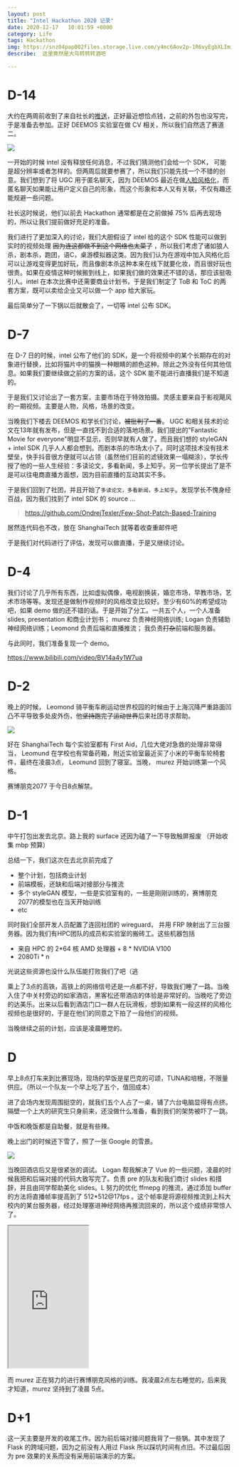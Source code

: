 ```yaml
---
layout: post
title: "Intel Hackathon 2020 记录"
date: 2020-12-17   10:01:59 +0800
category: Life
tags: Hackathon 
img: https://snz04pap002files.storage.live.com/y4mc6Aov2p-1R6vyEgbXLImii73JwqlZo0kxTQPHnN4xWmXuFHnjNlJ2sdAXRTJU8f7T4FA2HkN1KJm-vJRB_pjBmyyB-OJnIv8s1YchRRxUpqZIANBoZtN6QrIUF_ZgmjnDJ0EA3xnp4UeSdivAQpFceuHEBKyxRFsxdFaZD-w6iuxD4Eh9R3X-1g8ACuGndN2?width=1024&height=768&cropmode=none
describe:  这里竟然是大鸟转转转酒吧

---
```


# D-14

大约在两周前收到了来自社长的[推送](https://growthx.mysxl.cn/blog/2020-intel-open-innovation-hackathon)，正好最近想恰点钱，之前的外包也没写完，于是准备去参加。正好 DEEMOS 实验室在做 CV 相关，所以我们自然选了赛道二。

![](https://snz04pap002files.storage.live.com/y4mtcABB9kMXECRJ_GAdeJZK_1CVJSkz3GHQ_swor95mB9ylzSIfpd-dkzCOJgzzAVxobUKY3DbPfDcSE3DvV-ThXLPCUvKolzJdBwD-h3ePzC4Yikt_5ESrpIdQmzqDtyGc--p2dRoP5wfzdArdeXg2RMtiICu3k2FzouF3IhRQWBQ5icNXpUD1X6VliEOb6cz?width=1080&height=708&cropmode=none)

一开始的时候 intel 没有释放任何消息，不过我们猜测他们会给一个 SDK， 可能是超分辨率或者怎样的。但两周后就要参赛了，所以我们只能先找一个不错的创意。我们想到了将 UGC 用于匿名聊天，因为 DEEMOS 最近在做[人脸风格化](https://anome.geekpie.club)，而匿名聊天如果能让用户定义自己的形象，而这个形象和本人又有关联，不仅有趣还能规避一些问题。

社长这时候说，他们以前去 Hackathon 通常都是在之前做掉 75% 后再去现场的，所以让我们提前做好充足的准备。

我们进行了更加深入的讨论，我们大胆假设了 intel 给的这个 SDK 性能可以做到实时的视频处理 <del>因为连这都做不到这个网络也太菜了</del> ，所以我们考虑了诸如狼人杀，剧本杀，跑团，语C，桌游模拟器这类。因为我们认为在游戏中加入风格化后可以让游戏变得更加好玩，而且像剧本杀这种本来在线下就要化妆，而且很好玩也很贵。如果在疫情这种时候搬到线上，如果我们做的效果还不错的话，那应该挺吸引人。intel 在本次比赛中还需要商业计划书，于是我们制定了 ToB 和 ToC 的两套方案，既可以卖给企业又可以做一个 app 给大家玩。

最后简单分了一下锅以后就散会了，一切等 intel 公布 SDK。

# D-7

在 D-7 日的时候，intel 公布了他们的 SDK，是一个将视频中的某个长期存在的对象进行替换，比如将猫片中的猫换一种眼睛的颜色这种。除此之外没有任何其他信息。如果我们要继续做之前的方案的话，这个 SDK 能不能进行直播我们是不知道的。

于是我们又讨论出了一套方案，主要市场在于特效拍摄。灵感主要来自于影视飓风的一期视频。主要是人物，风格，场景的改变。

当晚我们下楼去 DEEMOS 和学长们讨论，<del>被批判了一番</del>。 UGC 和相关技术的论文在13年就有发布，但是一直找不到合适的落地场景。我们提出的"Fantastic Movie for everyone"明显不显示，否则早就有人做了。而且我们想的 styleGAN + intel SDK 几乎人人都会想到。而剧本杀的市场太小了。同时这项技术没有技术壁垒，快手抖音很方便就可以占领（虽然他们目前的滤镜效果一塌糊涂），学长传授了他的一些人生经验：多读论文，多看新闻，多上知乎。另一位学长提出了是不是可以往电商直播方面想，因为目前直播的互动其实不多。

于是我们回到了社团，并且开始了`多读论文，多看新闻，多上知乎`。发现学长不愧身经百战，因为我们找到了 intel SDK 的 source ...

> https://github.com/OndrejTexler/Few-Shot-Patch-Based-Training

居然连代码也不改，放在 ShanghaiTech 就等着收查重邮件吧

于是我们对代码进行了评估，发现可以做直播，于是又继续讨论。

# D-4

我们讨论了几乎所有东西，比如虚拟偶像，电视剧换装，婚恋市场，早教市场，艺术市场等等。发现还是做制作视频时的风格改变比较好。至少有60%的希望成功吧，如果 demo 做的还不错的话。于是开始了分工。一共五个人，一个人准备slides, presentation 和商业计划书； murez 负责神经网络训练; Logan 负责辅助神经网络训练；Leomond 负责后端和直播推流； 我负责<del>打杂</del>前端和服务器。

与此同时，我们准备复现一个 demo。

https://www.bilibili.com/video/BV14a4y1W7ua



# D-2

晚上的时候， Leomond 骑平衡车刷运动世界校园的时候由于上海沉降严重路面凹凸不平导致多处皮外伤，他<del>坚持跑完了运动世界</del>后来社团寻求帮助。

![](https://snz04pap002files.storage.live.com/y4mBVc33ZQPRxLrMEmLWt_9ONBMbz2979OdMKNDNmd57prp_uSGCTY4k8DV5HrtiWYAEgBr3pqGCTAIHVbS6fYl6Qz4KFtVM45wiH6HW5LAtlnqJTaVsxq0DXGebe1Kj01GCb2Y1fve0wNMYFZ6eGk05DSwrbvRDofOJVvra__9_jObxF4oNgIu-ezwLe_rwwcb?width=768&height=1024&cropmode=none)

好在 ShanghaiTech 每个实验室都有 First Aid，几位大佬对急救的处理非常得当， Leomund 在学校也有常备药箱，附近实验室最近买了小米的平衡车轮椅套件，最终在凌晨3点， Leomund 回到了寝室。当晚， murez 开始训练第一个风格。

赛博朋克2077 于今日8点解禁。



# D-1

中午打包出发去北京。路上我的 surface 还因为磕了一下导致触屏报废 （开始收集 mbp 预算）

总结一下，我们这次在去北京前完成了

- 整个计划，包括商业计划
- 前端模板，还缺和后端对接部分与推流
- 多个 styleGAN 模型，一些是实验室有的，一些是刚刚训练的，赛博朋克2077的模型也在当天开始训练
- etc

同时我们全部开发人员配置了连回社团的 wireguard， 并用 FRP 映射出了三台服务器。因为我们有HPC团队的成员和实验室的搬砖工。这些机器包括

- 来自 HPC 的 2*64 核 AMD 处理器 + 8 * NVIDIA V100
- 2080Ti * n

光说这些资源也没什么队伍能打败我们了吧（逃

乘上了3点的高铁，高铁上的网络信号还是一点都不好，导致我们睡了一路。当晚入住了中关村旁边的如家酒店，黑客松还带酒店的体验是非常好的。当晚吃了旁边的达美乐。出来以后看到酒店门口一群人在玩滑板，想到如果有一段这样的风格化视频也是很好的，于是在他们的同意之下拍了一段他们的视频。

当晚继续之前的计划，应该是凌晨睡觉的。

# D

早上8点打车来到比赛现场，现场的早饭是星巴克的可颂，TUNA和培根，不限量供应。（所以一个队友一个早上吃了五个，值回成本）

进了会场内发现周围挺空的，就我们五个人占了一桌，铺了六台电脑显得有点挤。隔壁一个上大的研究生只身前来，还没做什么准备，看到我们的架势被吓了一跳。

中饭和晚饭都是自助餐，就是有些辣。

晚上出门的时候还下雪了，照了一张 Google 的雪景。

![](https://snz04pap002files.storage.live.com/y4mqxf5lMBeXrBXOmwqfGFmh8eiFvJe5-OSYyUlW8O-PnIhQh2tdWYRsko1lPj0S5Cxd67FUtHknEh73NtWyuNV00H4I3eQTQlll6RybBauGA7Qn5ySU6kfgdV3b2srX07rIP9wv1PaqVR4OfnwFg66ffEi0eLr9-my9IfhtGGDVsLY5yh73rSlv3_63LIjP6tI?width=1024&height=803&cropmode=none)

当晚回酒店后又是很紧张的调试。 Logan 帮我解决了 Vue 的一些问题，凌晨的时候我把和后端对接的代码大致写完了。负责 pre 的队友和我们商讨 slides 和措辞，并且由同学帮助美化 slides。L 努力的优化 ffmepg 的推流，通过添加 buffer 的方法将直播帧率提高到了 512*512@17fps 。这个帧率是将源视频推流到上科大校内的某台服务器，经过处理塞进神经网络再推流回来的，所以这个成绩非常惊人了。 

<div>
<iframe width="180" height="320"  src="https://onedrive.live.com/embed?cid=82ADEC2E6379EBED&resid=82ADEC2E6379EBED%2167308&authkey=ABKJSWX_2yGpXN0"  ></iframe>
</div>



而 murez 正在努力的进行赛博朋克风格的训练。我凌晨2点左右睡觉的，后来我才知道，murez 坚持到了凌晨 5点。



# D+1

这一天主要是开发的收尾工作。因为前后端对接问题我背了一些锅。其中发现了 Flask 的跨域问题，因为之前没有人用过 Flask 所以踩坑时间有点旧。不过最后因为 pre 效果的关系而没有采用前端演示的方案。

